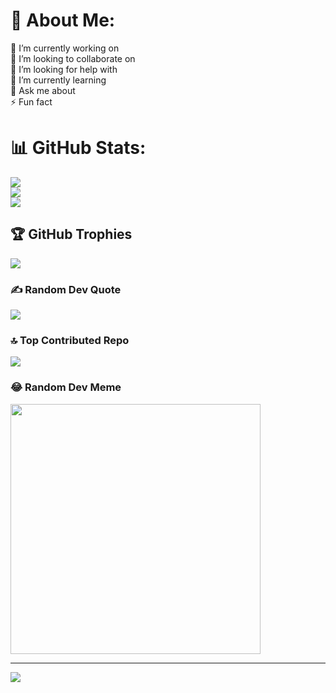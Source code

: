# 💫 About Me:
🔭 I’m currently working on<br>👯 I’m looking to collaborate on<br>🤝 I’m looking for help with<br>🌱 I’m currently learning<br>💬 Ask me about<br>⚡ Fun fact

# 📊 GitHub Stats:
![](https://github-readme-stats.vercel.app/api?username=IamJayGondaliya&theme=dark&hide_border=true&include_all_commits=true&count_private=false)<br/>
![](https://github-readme-streak-stats.herokuapp.com/?user=IamJayGondaliya&theme=dark&hide_border=true)<br/>
![](https://github-readme-stats.vercel.app/api/top-langs/?username=IamJayGondaliya&theme=dark&hide_border=true&include_all_commits=true&count_private=false&layout=compact)

## 🏆 GitHub Trophies
![](https://github-profile-trophy.vercel.app/?username=IamJayGondaliya&theme=radical&no-frame=false&no-bg=true&margin-w=4)

### ✍️ Random Dev Quote
![](https://quotes-github-readme.vercel.app/api?type=horizontal&theme=radical)

### 🔝 Top Contributed Repo
![](https://github-contributor-stats.vercel.app/api?username=IamJayGondaliya&limit=5&theme=dark&combine_all_yearly_contributions=true)

### 😂 Random Dev Meme
<img src='https://randommeme-five.vercel.app/' style="height: 400px;"/>

---
[![](https://visitcount.itsvg.in/api?id=IamJayGondaliya&icon=0&color=0)](https://visitcount.itsvg.in)

<!-- Proudly created with GPRM ( https://gprm.itsvg.in ) -->
